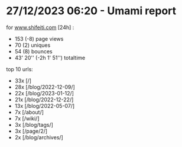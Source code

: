 # 27/12/2023 06:20 - Umami report
for www.shifeiti.com [24h] :

 - 153 (-8) page views
 - 70 (2) uniques
 - 54 (8) bounces
 - 43' 20'' (-2h 1' 51'') totaltime


top 10 urls:
 - 33x [/]
 - 28x [/blog/2022-12-09/]
 - 22x [/blog/2023-01-12/]
 - 21x [/blog/2022-12-22/]
 - 13x [/blog/2022-05-07/]
 - 7x [/about/]
 - 7x [/wiki/]
 - 3x [/blog/tags/]
 - 3x [/page/2/]
 - 2x [/blog/archives/]


